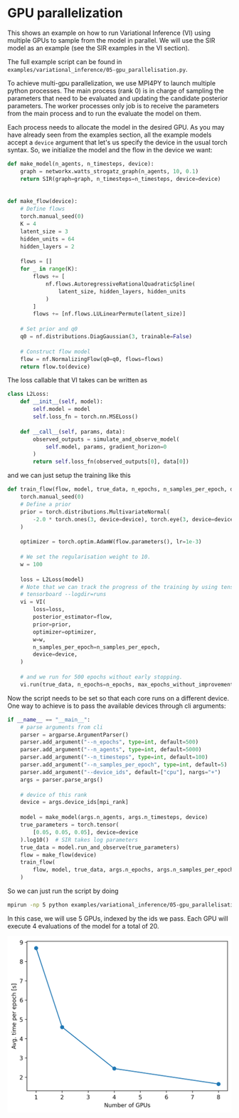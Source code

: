 # GPU parallelization

This shows an example on how to run Variational Inference (VI) using multiple GPUs to sample from the model in parallel. We will use the SIR model as an example (see the SIR examples in the VI section).

The full example script can be found in `examples/variational_inference/05-gpu_parallelisation.py`.

To achieve multi-gpu parallelization, we use MPI4PY to launch multiple python processes. The main process (rank 0) is in charge of sampling the parameters that need to be evaluated and updating the candidate posterior parameters. The worker processes only job is to receive the parameters from the main process and to run the evaluate the model on them.

Each process needs to allocate the model in the desired GPU. As you may have already seen from the examples section, all the example models accept a `device` argument that let's us specify the device in the usual torch syntax. So, we initialize the model and the flow in the device we want:

```python
def make_model(n_agents, n_timesteps, device):
    graph = networkx.watts_strogatz_graph(n_agents, 10, 0.1)
    return SIR(graph=graph, n_timesteps=n_timesteps, device=device)


def make_flow(device):
    # Define flows
    torch.manual_seed(0)
    K = 4
    latent_size = 3
    hidden_units = 64
    hidden_layers = 2

    flows = []
    for _ in range(K):
        flows += [
            nf.flows.AutoregressiveRationalQuadraticSpline(
                latent_size, hidden_layers, hidden_units
            )
        ]
        flows += [nf.flows.LULinearPermute(latent_size)]

    # Set prior and q0
    q0 = nf.distributions.DiagGaussian(3, trainable=False)

    # Construct flow model
    flow = nf.NormalizingFlow(q0=q0, flows=flows)
    return flow.to(device)
```

The loss callable that VI takes can be written as

```python
class L2Loss:
    def __init__(self, model):
        self.model = model
        self.loss_fn = torch.nn.MSELoss()

    def __call__(self, params, data):
        observed_outputs = simulate_and_observe_model(
            self.model, params, gradient_horizon=0
        )
        return self.loss_fn(observed_outputs[0], data[0])
```

and we can just setup the training like this

```python
def train_flow(flow, model, true_data, n_epochs, n_samples_per_epoch, device):
    torch.manual_seed(0)
    # Define a prior
    prior = torch.distributions.MultivariateNormal(
        -2.0 * torch.ones(3, device=device), torch.eye(3, device=device)
    )

    optimizer = torch.optim.AdamW(flow.parameters(), lr=1e-3)

    # We set the regularisation weight to 10.
    w = 100

    loss = L2Loss(model)
    # Note that we can track the progress of the training by using tensorboard.
    # tensorboard --logdir=runs
    vi = VI(
        loss=loss,
        posterior_estimator=flow,
        prior=prior,
        optimizer=optimizer,
        w=w,
        n_samples_per_epoch=n_samples_per_epoch,
        device=device,
    )

    # and we run for 500 epochs without early stopping.
    vi.run(true_data, n_epochs=n_epochs, max_epochs_without_improvement=np.inf)
```

Now the script needs to be set so that each core runs on a different device. One way to achieve is to pass the available devices through cli arguments:

```python
if __name__ == "__main__":
    # parse arguments from cli
    parser = argparse.ArgumentParser()
    parser.add_argument("--n_epochs", type=int, default=500)
    parser.add_argument("--n_agents", type=int, default=5000)
    parser.add_argument("--n_timesteps", type=int, default=100)
    parser.add_argument("--n_samples_per_epoch", type=int, default=5)
    parser.add_argument("--device_ids", default=["cpu"], nargs="+")
    args = parser.parse_args()

    # device of this rank
    device = args.device_ids[mpi_rank]

    model = make_model(args.n_agents, args.n_timesteps, device)
    true_parameters = torch.tensor(
        [0.05, 0.05, 0.05], device=device
    ).log10()  # SIR takes log parameters
    true_data = model.run_and_observe(true_parameters)
    flow = make_flow(device)
    train_flow(
        flow, model, true_data, args.n_epochs, args.n_samples_per_epoch, device=device
    )
```

So we can just run the script by doing

```bash
mpirun -np 5 python examples/variational_inference/05-gpu_parallelisation.py --device_ids cuda:0 cuda:1 cuda:2 cuda:3 cuda:4 --n_samples_per_epoch 20
```

In this case, we will use 5 GPUs, indexed by the ids we pass. Each GPU will execute 4 evaluations of the model for a total of 20. 

![](./gpu_scaling.png)